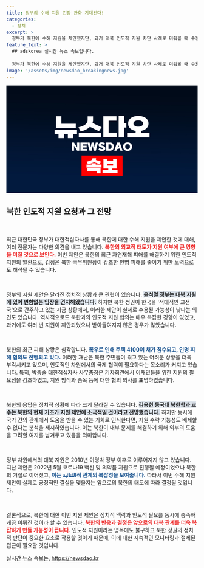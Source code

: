 ```yaml
---
title: 정부의 수해 지원 긴장 완화 기대된다!
categories:
  - 정치
excerpt: >
  정부가 북한에 수해 지원을 제안했지만, 과거 대북 인도적 지원 차단 사례로 미뤄볼 때 수용 여부는 불확실하다. 북한의 대남 태도가 변하지 않는다면, 과연 지원은 이뤄질 수 있을까?
feature_text: >
  ## adskorea 실시간 뉴스 속보입니다.

  정부가 북한에 수해 지원을 제안했지만, 과거 대북 인도적 지원 차단 사례로 미뤄볼 때 수용 여부는 불확실하다. 북한의 대남 태도가 변하지 않는다면, 과연 지원은 이뤄질 수 있을까?
image: '/assets/img/newsdao_breakingnews.jpg'
---
```


<p><img src="/assets/img/newsdao_breakingnews.jpg" alt="adskorea 속보" /></p>

<h2 data-ke-size="size26">북한 인도적 지원 요청과 그 전망</h2>

<p data-ke-size="size16">&nbsp;</p>

<p>최근 대한민국 정부가 대한적십자사를 통해 북한에 대한 수해 지원을 제안한 것에 대해, 여러 전문가는 다양한 의견을 내고 있습니다. <b><span style="color: #ee2323;">북한의 외교적 태도가 지원 여부에 큰 영향을 미칠 것으로 보인다.</span></b> 이번 제안은 북한의 최근 자연재해 피해를 해결하기 위한 인도적 지원의 일환으로, 김정은 북한 국무위원장이 강조한 인명 피해를 줄이기 위한 노력으로도 해석될 수 있습니다.</p>

<p data-ke-size="size16">&nbsp;</p>

<p>정부의 지원 제안은 달라진 정치적 상황과 큰 관련이 있습니다. <b><span style="background-color: #21538527;">윤석열 정부는 대북 지원에 있어 변함없는 입장을 견지해왔습니다.</span></b> 하지만 북한 정권이 한국을 '적대적인 교전국'으로 간주하고 있는 지금 상황에서, 이러한 제안이 실제로 수용될 가능성이 낮다는 의견도 있습니다. 역사적으로도 북한과의 인도적 지원 협의는 매우 복잡한 경향이 있었고, 과거에도 여러 번 지원이 제안되었으나 받아들여지지 않은 경우가 많았습니다.</p>

<p data-ke-size="size16">&nbsp;</p>

<p>북한의 최근 피해 상황은 심각합니다. <b><span style="color: #1a5490;">폭우로 인해 주택 4100여 채가 침수되고, 인명 피해 협의도 진행되고 있다.</span></b> 이러한 재난은 북한 주민들이 겪고 있는 어려운 상황을 더욱 부각시키고 있으며, 인도적인 차원에서의 국제 협력이 필요하다는 목소리가 커지고 있습니다. 특히, 박종술 대한적십자사 사무총장은 기자회견에서 이재민들을 위한 지원의 필요성을 강조하였고, 지원 방식과 품목 등에 대한 협의 의사를 표명하였습니다.</p>

<p data-ke-size="size16">&nbsp;</p>

<p>북한의 응답은 정치적 상황에 따라 크게 달라질 수 있습니다. <b><span style="background-color: #21538527;">김용현 동국대 북한학과 교수는 북한의 현재 기조가 지원 제안에 소극적일 것이라고 전망했습니다.</span></b> 하지만 동시에 국가 간의 관계에서 도움을 받을 수 있는 기회로 인식한다면, 지원 수락 가능성도 배제할 수 없다는 분석을 제시하였습니다. 이는 북한이 내부 문제를 해결하기 위해 외부의 도움을 고려할 여지를 남겨두고 있음을 의미합니다.</p>

<p data-ke-size="size16">&nbsp;</p>

<p>정부 차원에서의 대북 지원은 2010년 이명박 정부 이후로 이루어지지 않고 있습니다. 지난 제안은 2022년 5월 코로나19 백신 및 의약품 지원으로 진행될 예정이었으나 북한의 거절로 이어졌고, <b><span style="color: #1a5490;">이는 الثنائية적 관계의 복잡성을 보여줍니다.</span></b> 따라서 이번 수해 지원 제안이 실제로 긍정적인 결실을 맺을지는 앞으로의 북한의 태도에 따라 결정될 것입니다. </p>

<p data-ke-size="size16">&nbsp;</p>

<p>결론적으로, 북한에 대한 이번 지원 제안은 정치적 맥락과 인도적 필요를 동시에 충족하게끔 이뤄진 것이라 할 수 있습니다. <b><span style="color: #ee2323;">북한의 반응과 결정은 앞으로의 대북 관계를 더욱 복잡하게 만들 가능성이 큽니다.</span></b> 인도적 지원이라는 명목에도 불구하고 북한 정권의 정치적 판단이 중요한 요소로 작용할 것이기 때문에, 이에 대한 지속적인 모니터링과 절제된 접근이 필요할 것입니다.</p>
실시간 뉴스 속보는, <a href="https://newsdao.kr" rel="dofollow">https://newsdao.kr</a>


